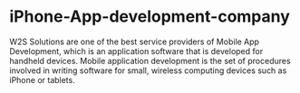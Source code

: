 # iPhone-App-development-company
W2S Solutions are one of the best service providers of Mobile App Development, which is an application software that is developed   for handheld devices. Mobile application development is the set of procedures involved in writing software for   small, wireless computing devices such as iPhone or tablets.
